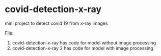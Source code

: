 # covid-detection-x-ray
mini project to detect covid 19 from x-ray images 

File:
1. covid-detection-x-ray has code for model without image processing
2. covid-detection-x-ray 2 has code for model with image processing
